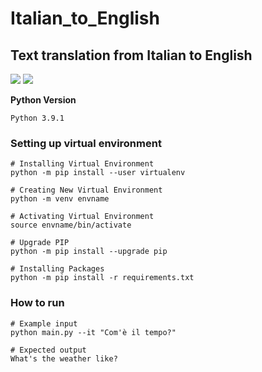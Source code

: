 # Italian_to_English
## Text translation from Italian to English 

<img src="https://i.ibb.co/XDjBP7c/seq-2-seq-demo.gif">


<img src="https://i.ibb.co/pzBzP2M/attention-concat.png">

**Python Version**
```
Python 3.9.1
```

### Setting up virtual environment

```console
# Installing Virtual Environment
python -m pip install --user virtualenv

# Creating New Virtual Environment
python -m venv envname

# Activating Virtual Environment
source envname/bin/activate

# Upgrade PIP
python -m pip install --upgrade pip

# Installing Packages
python -m pip install -r requirements.txt
```

### How to run

```console
# Example input
python main.py --it "Com'è il tempo?"

# Expected output
What's the weather like?
```
